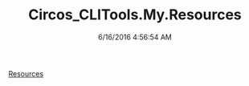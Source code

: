 ﻿---
title: Circos_CLITools.My.Resources
date: 6/16/2016 4:56:54 AM
---

[Resources](T-Circos_CLITools.My.Resources.Resources.html)
